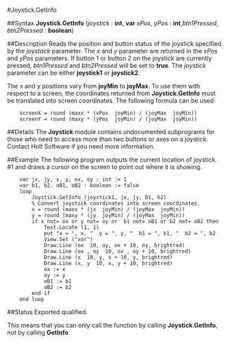 
#Joystick.GetInfo

##Syntax
**Joystick.GetInfo** (_joystick_ : **int**, **var** _xPos_, _yPos_ : **int**,_btn1Pressed_, _btn2Pressed_ : **boolean**)


##Description
Reads the position and button status of the joystick specified by the _joystack_ parameter. The _x_ and _y_ parameter are returned in the _xPos_ and _yPos_ parameters. If button 1 or button 2 on the joystick are currently pressed, _btn1Pressed_ and _btn2Pressed_ will be set to **true**. The _joystick_ parameter can be either **joystick1** or **joystick2**.

The x and y positions vary from **joyMin** to **joyMax**. To use them with respect to a screen, the coordinates returned from **Joystick.GetInfo** must be translated into screen coordinates. The following formula can be used:

        screenX = round (maxx * (xPos  joyMin) / (joyMax  joyMin))
        screenY = round (maxy * (yPos  joyMin) / (joyMax  joyMin))
##Details
The **Joystick** module contains undocumented subprograms for those who need to access more than two buttons or axes on a joystick. Contact Holt Software if you need more information.


##Example
The following program outputs the current location of joystick #1 and draws a cursor on the screen to point out where it is showing.

        var jx, jy, x, y, ox, oy : int := 1
        var b1, b2, oB1, oB2 : boolean := false
        loop
            Joystick.GetInfo (joystick1, jx, jy, b1, b2)
            % Convert joystick coordinates into screen coordinates.
            x = round (maxx * (jx  joyMin) / (joyMax  joyMin))
            y = round (maxy * (jy  joyMin) / (joyMax  joyMin))
            if x not= ox or y not= oy or  b1 not= oB1 or b2 not= oB2 then
                Text.Locate (1, 1)
                put "x = ", x, "  y = ", y, "  b1 = ", b1, "  b2 = ", b2
                View.Set ("xor")
                Draw.Line (ox  10, oy, ox + 10, oy, brightred)
                Draw.Line (ox , oy  10, ox , oy + 10, brightred)
                Draw.Line (x  10, y, x + 10, y, brightred)
                Draw.Line (x, y  10, x, y + 10, brightred)
                ox := x
                oy := y
                oB1 := b1
                oB2 := b2
            end if
        end loop
##Status
Exported qualified.

This means that you can only call the function by calling **Joystick.GetInfo**, not by calling **GetInfo**.

